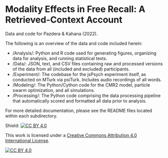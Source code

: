 # Modality Effects in Free Recall: A Retrieved-Context Account
Data and code for Pazdera &amp; Kahana (2022).

The following is an overview of the data and code included herein:
- /Analysis/: Python and R code used for generating figures, organizing data for analysis, and running statistical tests.
- /Data/: JSON, text, and CSV files containing raw and processed versions of the data from all (included and excluded) participants.
- /Experiment/: The codebase for the jsPsych experiment itself, as conducted on MTurk via psiTurk. Includes audio recordings of all words.
- /Modeling/: The Python/Cython code for the CMR2 model, particle swarm optimization, and all simulations.
- /Processing/: The Python code comprising the data processing pipeline that automatically scored and formatted all data prior to analysis.

For more detailed documentation, please see the README files located within each subdirectory.

Shield: [![CC BY 4.0][cc-by-shield]][cc-by]

This work is licensed under a
[Creative Commons Attribution 4.0 International License][cc-by].

[![CC BY 4.0][cc-by-image]][cc-by]

[cc-by]: http://creativecommons.org/licenses/by/4.0/
[cc-by-image]: https://i.creativecommons.org/l/by/4.0/88x31.png
[cc-by-shield]: https://img.shields.io/badge/License-CC%20BY%204.0-lightgrey.svg